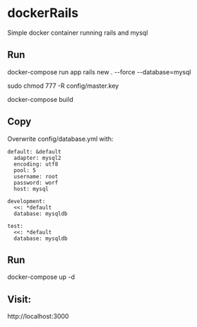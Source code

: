 # dockerRails
Simple docker container running rails and mysql

## Run
docker-compose run app rails new . --force --database=mysql

sudo chmod 777 -R config/master.key

docker-compose build

## Copy
Overwrite config/database.yml with:
```
default: &default
  adapter: mysql2
  encoding: utf8
  pool: 5
  username: root
  password: worf
  host: mysql

development:
  <<: *default
  database: mysqldb

test:
  <<: *default
  database: mysqldb
```

## Run
docker-compose up -d


## Visit:
http://localhost:3000

